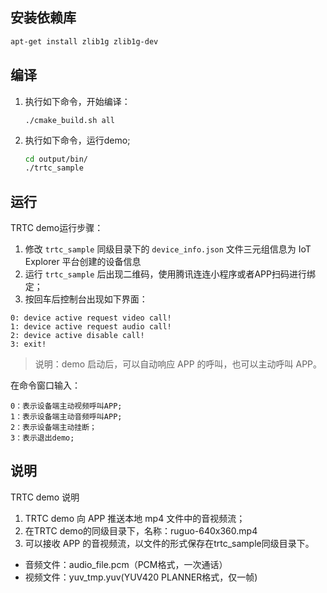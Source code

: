 ## 安装依赖库

```bash
apt-get install zlib1g zlib1g-dev
```

## 编译

1. 执行如下命令，开始编译：

    `./cmake_build.sh all`

2. 执行如下命令，运行demo;
    ```bash
    cd output/bin/
    ./trtc_sample
    ```

## 运行

TRTC demo运行步骤：
1. 修改 `trtc_sample` 同级目录下的 `device_info.json` 文件三元组信息为 IoT Explorer 平台创建的设备信息
2. 运行 `trtc_sample` 后出现二维码，使用腾讯连连小程序或者APP扫码进行绑定；
3. 按回车后控制台出现如下界面：

```
0: device active request video call!
1: device active request audio call!
2: device active disable call!
3: exit!
```
> 说明：demo 启动后，可以自动响应 APP 的呼叫，也可以主动呼叫 APP。

在命令窗口输入：
```
0：表示设备端主动视频呼叫APP;
1：表示设备端主动音频呼叫APP;
2：表示设备端主动挂断；
3：表示退出demo;
```

## 说明
TRTC demo 说明
1. TRTC demo 向 APP 推送本地 mp4 文件中的音视频流；
2. 在TRTC demo的同级目录下，名称：ruguo-640x360.mp4
3. 可以接收 APP 的音视频流，以文件的形式保存在trtc_sample同级目录下。
- 音频文件：audio_file.pcm（PCM格式，一次通话）
- 视频文件：yuv_tmp.yuv(YUV420 PLANNER格式，仅一帧)
